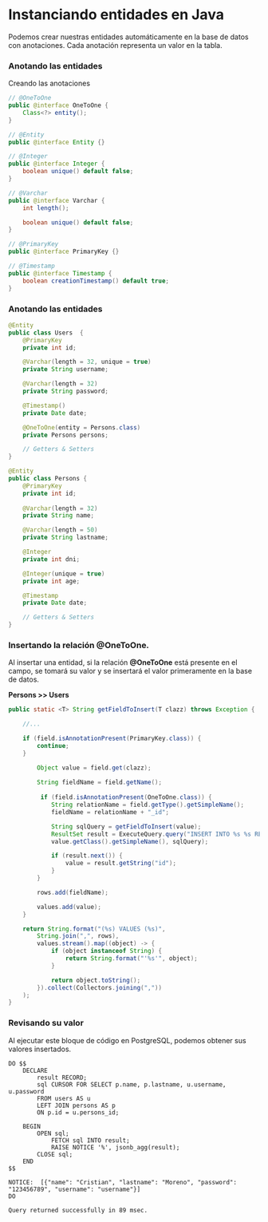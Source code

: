 # Instanciando entidades en Java

<p>
    Podemos crear nuestras entidades automáticamente en la base de datos con anotaciones. Cada anotación representa un valor en la tabla.
</p>

### Anotando las entidades

Creando las anotaciones


```java
// @OneToOne
public @interface OneToOne {
    Class<?> entity();
}

// @Entity
public @interface Entity {}

// @Integer
public @interface Integer {
    boolean unique() default false; 
}

// @Varchar
public @interface Varchar {
    int length();

    boolean unique() default false; 
}

// @PrimaryKey
public @interface PrimaryKey {}

// @Timestamp
public @interface Timestamp {
    boolean creationTimestamp() default true;
}
```

### Anotando las entidades

```java
@Entity
public class Users  {
    @PrimaryKey
    private int id;

    @Varchar(length = 32, unique = true)
    private String username;

    @Varchar(length = 32)
    private String password;

    @Timestamp()
    private Date date;

    @OneToOne(entity = Persons.class)
    private Persons persons;

    // Getters & Setters
}
```

```java
@Entity
public class Persons {
    @PrimaryKey
    private int id;
    
    @Varchar(length = 32)
    private String name;

    @Varchar(length = 50)
    private String lastname;

    @Integer
    private int dni;

    @Integer(unique = true)
    private int age;

    @Timestamp
    private Date date;

    // Getters & Setters
}
```


### Insertando la relación @OneToOne.

Al insertar una entidad, si la relación <b>@OneToOne</b> está presente en el campo, se tomará su valor y se insertará el valor primeramente en la base de datos.

<b>Persons >> Users</b>

```java
public static <T> String getFieldToInsert(T clazz) throws Exception {

    //...

    if (field.isAnnotationPresent(PrimaryKey.class)) {
        continue;
    }

        Object value = field.get(clazz);
        
        String fieldName = field.getName(); 
        
         if (field.isAnnotationPresent(OneToOne.class)) {
            String relationName = field.getType().getSimpleName();
            fieldName = relationName + "_id";

            String sqlQuery = getFieldToInsert(value);
            ResultSet result = ExecuteQuery.query("INSERT INTO %s %s RETURNING id", 
            value.getClass().getSimpleName(), sqlQuery);

            if (result.next()) {
                value = result.getString("id");
            }
        }

        rows.add(fieldName);

        values.add(value);
    }

    return String.format("(%s) VALUES (%s)",
        String.join(",", rows),
        values.stream().map((object) -> {
            if (object instanceof String) {
                return String.format("'%s'", object);
            }

            return object.toString();
        }).collect(Collectors.joining(","))
    );
}
```

### Revisando su valor
Al ejecutar este bloque de código en PostgreSQL, podemos obtener sus valores insertados.

```postgres
DO $$
	DECLARE
		result RECORD;
		sql CURSOR FOR SELECT p.name, p.lastname, u.username, u.password
		FROM users AS u 
		LEFT JOIN persons AS p
		ON p.id = u.persons_id;
		
	BEGIN
		OPEN sql;
			FETCH sql INTO result;
			RAISE NOTICE '%', jsonb_agg(result);
		CLOSE sql;
	END 
$$
```

```postgres
NOTICE:  [{"name": "Cristian", "lastname": "Moreno", "password": "123456789", "username": "username"}]
DO

Query returned successfully in 89 msec.
```